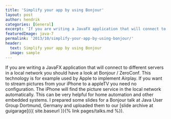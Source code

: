 ```yaml
---
title: 'Simplify your app by using Bonjour'
layout: post
author: hendrik
categories: [General]
excerpt: 'If you are writing a JavaFX application that will connect to different servers in a local network you should have a look at Bonjour / ZeroConf. This technology is for example used by Apple to implement Airplay.'
featuredImage: java-7
permalink: '2013/10/simplify-your-app-by-using-bonjour/'
header:
  text: Simplify your app by using Bonjour
  image: sample
---
```

If you are writing a JavaFX application that will connect to different servers in a local network you should have a look at Bonjour / ZeroConf. This technology is for example used by Apple to implement Airplay. If you want to stream pictures from your iPhone to a appleTV you need no configuration. The iPhone will find the picture service in the local network automatically. This can be very helpful for home automation and other embedded systems. I prepared some slides for a Bonjour talk at Java User Group Dortmund, Germany and uploaded them to our [slide archive at guigarage]({{ site.baseurl }}{% link pages/talks.md %}).

